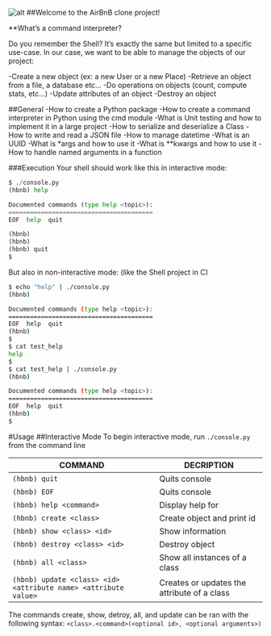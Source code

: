 ![alt](https://holbertonintranet.s3.amazonaws.com/uploads/medias/2018/6/65f4a1dd9c51265f49d0.png?X-Amz-Algorithm=AWS4-HMAC-SHA256&X-Amz-Credential=AKIARDDGGGOU5BHMTQX4%2F20220703%2Fus-east-1%2Fs3%2Faws4_request&X-Amz-Date=20220703T210747Z&X-Amz-Expires=86400&X-Amz-SignedHeaders=host&X-Amz-Signature=f12fce841ddc2fc30f3ee7cbb96bd80efd96990a8a16a5550c57ac90c64085e4)
##Welcome to the AirBnB clone project!

**What’s a command interpreter?
	
Do you remember the Shell? It’s exactly the same but limited to a specific use-case.
In our case, we want to be able to manage the objects of our project:

-Create a new object (ex: a new User or a new Place)
-Retrieve an object from a file, a database etc…
-Do operations on objects (count, compute stats, etc…)
-Update attributes of an object
-Destroy an object

##General
-How to create a Python package
-How to create a command interpreter in Python using the cmd module
-What is Unit testing and how to implement it in a large project
-How to serialize and deserialize a Class
-How to write and read a JSON file
-How to manage datetime
-What is an UUID
-What is *args and how to use it
-What is **kwargs and how to use it
-How to handle named arguments in a function

###Execution
Your shell should work like this in interactive mode:
```python
$ ./console.py
(hbnb) help

Documented commands (type help <topic>):
========================================
EOF  help  quit

(hbnb) 
(hbnb) 
(hbnb) quit
$
```

But also in non-interactive mode: (like the Shell project in C)
```bash
$ echo "help" | ./console.py
(hbnb)

Documented commands (type help <topic>):
========================================
EOF  help  quit
(hbnb) 
$
$ cat test_help
help
$
$ cat test_help | ./console.py
(hbnb)

Documented commands (type help <topic>):
========================================
EOF  help  quit
(hbnb) 
$
```
#Usage
##Interactive Mode
To begin interactive mode, run ```./console.py``` from the command line

COMMAND | DECRIPTION
----|----
```(hbnb) quit``` | Quits console
```(hbnb) EOF``` | Quits console
```(hbnb) help <command>``` | Display help for <command>
```(hbnb) create <class>``` |Create object and print id
```(hbnb) show <class> <id>``` | Show information
```(hbnb) destroy <class> <id>``` | Destroy object
```(hbnb) all <class>``` | Show all instances of a class
```(hbnb) update <class> <id> <attribute name> <attribute value>``` | Creates or updates the attribute of a class


The commands create, show, detroy, all, and update can be ran with the following syntax:
```<class>.<command>(<optional id>, <optional arguments>)```
